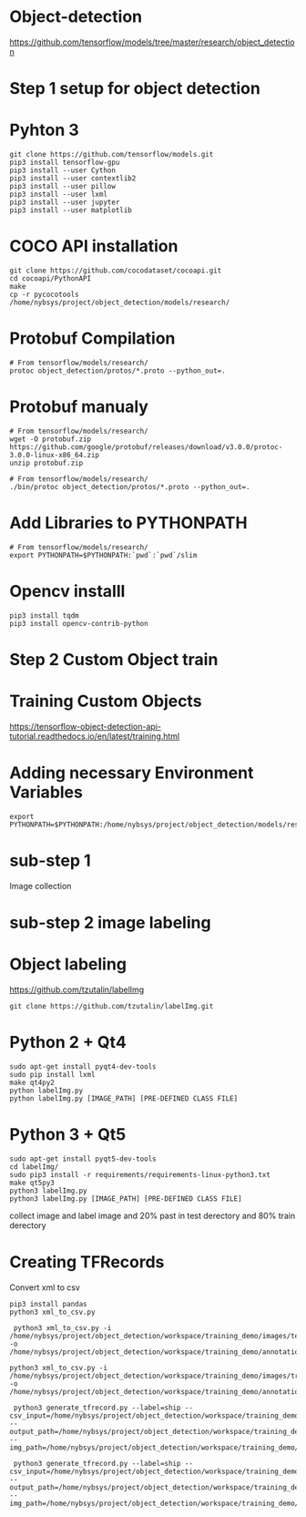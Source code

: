 # Object-detection

https://github.com/tensorflow/models/tree/master/research/object_detection

# Step 1 setup for object detection
# Pyhton 3
```
git clone https://github.com/tensorflow/models.git
pip3 install tensorflow-gpu
pip3 install --user Cython
pip3 install --user contextlib2
pip3 install --user pillow
pip3 install --user lxml
pip3 install --user jupyter
pip3 install --user matplotlib
```
# COCO API installation
```
git clone https://github.com/cocodataset/cocoapi.git
cd cocoapi/PythonAPI
make
cp -r pycocotools /home/nybsys/project/object_detection/models/research/
```
# Protobuf Compilation
```
# From tensorflow/models/research/
protoc object_detection/protos/*.proto --python_out=.
```
# Protobuf manualy
```
# From tensorflow/models/research/
wget -O protobuf.zip https://github.com/google/protobuf/releases/download/v3.0.0/protoc-3.0.0-linux-x86_64.zip
unzip protobuf.zip

# From tensorflow/models/research/
./bin/protoc object_detection/protos/*.proto --python_out=.
```
# Add Libraries to PYTHONPATH
```
# From tensorflow/models/research/
export PYTHONPATH=$PYTHONPATH:`pwd`:`pwd`/slim
```

# Opencv installl
```
pip3 install tqdm
pip3 install opencv-contrib-python

```
# Step 2 Custom Object train
# Training Custom Objects
https://tensorflow-object-detection-api-tutorial.readthedocs.io/en/latest/training.html
# Adding necessary Environment Variables
```
export PYTHONPATH=$PYTHONPATH:/home/nybsys/project/object_detection/models/research/object_detection
```
# sub-step 1 
Image collection

# sub-step 2 image labeling

# Object labeling
https://github.com/tzutalin/labelImg

```
git clone https://github.com/tzutalin/labelImg.git
```

# Python 2 + Qt4
```
sudo apt-get install pyqt4-dev-tools
sudo pip install lxml
make qt4py2
python labelImg.py
python labelImg.py [IMAGE_PATH] [PRE-DEFINED CLASS FILE]
```
# Python 3 + Qt5
```
sudo apt-get install pyqt5-dev-tools
cd labelImg/
sudo pip3 install -r requirements/requirements-linux-python3.txt
make qt5py3
python3 labelImg.py
python3 labelImg.py [IMAGE_PATH] [PRE-DEFINED CLASS FILE]
```
collect image and label image and 20% past in test derectory and 80% train derectory
# Creating TFRecords
Convert xml to csv
```
pip3 install pandas
python3 xml_to_csv.py

```
```
 python3 xml_to_csv.py -i /home/nybsys/project/object_detection/workspace/training_demo/images/test -o /home/nybsys/project/object_detection/workspace/training_demo/annotations/test_labels.csv
  
python3 xml_to_csv.py -i /home/nybsys/project/object_detection/workspace/training_demo/images/train -o /home/nybsys/project/object_detection/workspace/training_demo/annotations/train_labels.csv
 
 python3 generate_tfrecord.py --label=ship --csv_input=/home/nybsys/project/object_detection/workspace/training_demo/annotations/train_labels.csv --output_path=/home/nybsys/project/object_detection/workspace/training_demo/annotations/train.record --img_path=/home/nybsys/project/object_detection/workspace/training_demo/images/train
 
 python3 generate_tfrecord.py --label=ship --csv_input=/home/nybsys/project/object_detection/workspace/training_demo/annotations/test_labels.csv --output_path=/home/nybsys/project/object_detection/workspace/training_demo/annotations/test.record --img_path=/home/nybsys/project/object_detection/workspace/training_demo/images/test
```
